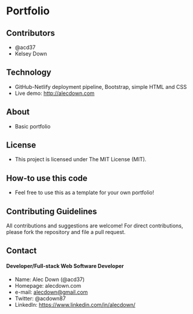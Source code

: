 # Portfolio

## Contributors
* @acd37
* Kelsey Down


## Technology
* GitHub-Netlify deployment pipeline, Bootstrap, simple HTML and CSS
* Live demo: http://alecdown.com

## About
*  Basic portfolio


## License 
* This project is licensed under The MIT License (MIT).


## How-to use this code
* Feel free to use this as a template for your own portfolio!

## Contributing Guidelines
All contributions and suggestions are welcome!
For direct contributions, please fork the repository and file a pull request. 

## Contact
#### Developer/Full-stack Web Software Developer
* Name: Alec Down (@acd37)
* Homepage: alecdown.com
* e-mail: alecdown@gmail.com
* Twitter: @acdown87
* LinkedIn: https://www.linkedin.com/in/alecdown/
